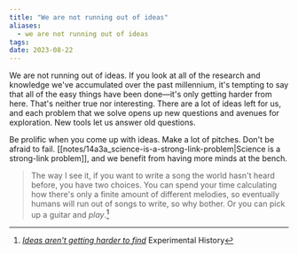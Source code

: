 ```yaml
---
title: "We are not running out of ideas"
aliases:
  - we are not running out of ideas
tags: 
date: 2023-08-22
---
```


We are not running out of ideas. If you look at all of the research and knowledge we've accumulated over the past millennium, it's tempting to say that all of the easy things have been done—it's only getting harder from here. That's neither true nor interesting. There are a lot of ideas left for us, and each problem that we solve opens up new questions and avenues for exploration. New tools let us answer old questions.

Be prolific when you come up with ideas. Make a lot of pitches. Don't be afraid to fail. [[notes/14a3a_science-is-a-strong-link-problem|Science is a strong-link problem]], and we benefit from having more minds at the bench.

> The way I see it, if you want to write a song the world hasn't heard before, you have two choices. You can spend your time calculating how there's only a finite amount of different melodies, so eventually humans will run out of songs to write, so why bother. Or you can pick up a guitar and _play_.[^1]

[^1]: _[Ideas aren't getting harder to find](https://www.experimental-history.com/p/ideas-arent-getting-harder-to-find)_ Experimental History